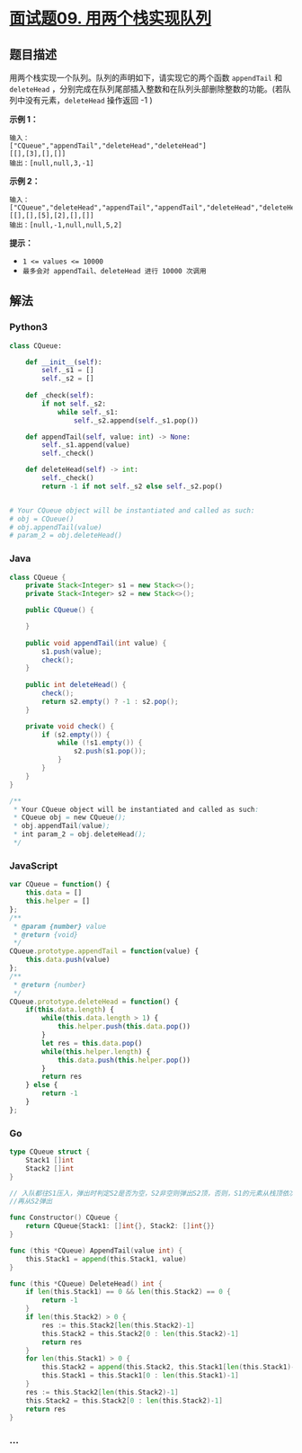 # [面试题09. 用两个栈实现队列](https://leetcode-cn.com/problems/yong-liang-ge-zhan-shi-xian-dui-lie-lcof/)

## 题目描述
用两个栈实现一个队列。队列的声明如下，请实现它的两个函数 `appendTail` 和 `deleteHead` ，分别完成在队列尾部插入整数和在队列头部删除整数的功能。(若队列中没有元素，`deleteHead` 操作返回 -1 )

**示例 1：**

```
输入：
["CQueue","appendTail","deleteHead","deleteHead"]
[[],[3],[],[]]
输出：[null,null,3,-1]
```

**示例 2：**

```
输入：
["CQueue","deleteHead","appendTail","appendTail","deleteHead","deleteHead"]
[[],[],[5],[2],[],[]]
输出：[null,-1,null,null,5,2]
```

**提示：**

- `1 <= values <= 10000`
- `最多会对 appendTail、deleteHead 进行 10000 次调用`

## 解法
<!-- tabs:start -->

### **Python3**
```python
class CQueue:

    def __init__(self):
        self._s1 = []
        self._s2 = []
    
    def _check(self):
        if not self._s2:
            while self._s1:
                self._s2.append(self._s1.pop())

    def appendTail(self, value: int) -> None:
        self._s1.append(value)
        self._check()

    def deleteHead(self) -> int:
        self._check()
        return -1 if not self._s2 else self._s2.pop()


# Your CQueue object will be instantiated and called as such:
# obj = CQueue()
# obj.appendTail(value)
# param_2 = obj.deleteHead()
```

### **Java**
```java
class CQueue {
    private Stack<Integer> s1 = new Stack<>();
    private Stack<Integer> s2 = new Stack<>();

    public CQueue() {

    }
    
    public void appendTail(int value) {
        s1.push(value);
        check();
    }
    
    public int deleteHead() {
        check();
        return s2.empty() ? -1 : s2.pop();
    }

    private void check() {
        if (s2.empty()) {
            while (!s1.empty()) {
                s2.push(s1.pop());
            }
        }
    }
}

/**
 * Your CQueue object will be instantiated and called as such:
 * CQueue obj = new CQueue();
 * obj.appendTail(value);
 * int param_2 = obj.deleteHead();
 */
```

### **JavaScript**
```js
var CQueue = function() {
    this.data = []
    this.helper = []
};
/** 
 * @param {number} value
 * @return {void}
 */
CQueue.prototype.appendTail = function(value) {
    this.data.push(value)
};
/**
 * @return {number}
 */
CQueue.prototype.deleteHead = function() {
    if(this.data.length) {
        while(this.data.length > 1) {
            this.helper.push(this.data.pop())
        }
        let res = this.data.pop()
        while(this.helper.length) {
            this.data.push(this.helper.pop())
        }
        return res
    } else {
        return -1
    }
};
```

### **Go**

```go
type CQueue struct {
	Stack1 []int
	Stack2 []int
}

// 入队都往S1压入，弹出时判定S2是否为空，S2非空则弹出S2顶，否则，S1的元素从栈顶依次入S2
//再从S2弹出

func Constructor() CQueue {
	return CQueue{Stack1: []int{}, Stack2: []int{}}
}

func (this *CQueue) AppendTail(value int) {
	this.Stack1 = append(this.Stack1, value)
}

func (this *CQueue) DeleteHead() int {
	if len(this.Stack1) == 0 && len(this.Stack2) == 0 {
		return -1
	}
	if len(this.Stack2) > 0 {
		res := this.Stack2[len(this.Stack2)-1]
		this.Stack2 = this.Stack2[0 : len(this.Stack2)-1]
		return res
	}
	for len(this.Stack1) > 0 {
		this.Stack2 = append(this.Stack2, this.Stack1[len(this.Stack1)-1])
		this.Stack1 = this.Stack1[0 : len(this.Stack1)-1]
	}
	res := this.Stack2[len(this.Stack2)-1]
	this.Stack2 = this.Stack2[0 : len(this.Stack2)-1]
	return res
}
```



### **...**

```

```

<!-- tabs:end -->